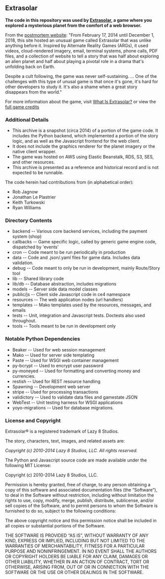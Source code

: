 ## Extrasolar

**The code in this repository was used by [Extrasolar](http://www.extrasolar.com), a game where you explored a mysterious planet from the comfort of a web browser.**

From the [postmortem website](http://www.extrasolar.com):
"From February 17, 2014 until December 1, 2018, this site hosted an unusual game called Extrasolar that was unlike anything before it. Inspired by Alternate Reality Games (ARGs), it used videos, cloud-rendered imagery, email, terminal systems, phone calls, PDF files, and a collection of website to tell a story that was half about exploring an alien planet and half about playing a pivotal role in a drama that's unfolding back on Earth.

Despite a cult following, the game was never self-sustaining. ... One of the challenges with this type of unusal game is that once it's gone, it's hard for other developers to study it. It's also a shame when a great story disappears from the world."

For more information about the game, visit [What Is Extrasolar?](https://www.whatisextrasolar.com) or view the [full game credits](https://www.exoresearch.com/credits/)

### Additional Details

- This archive is a snapshot (circa 2014) of a portion of the game code. It includes the Python backend, which implemented a portion of the story logic, and as well as the Javascript frontend for the web client.
- It does not include the graphics renderer for the planet imagery or the native client wrapper.
- The game was hosted on AWS using Elastic Beanstalk, RDS, S3, SES, and other resources.
- This archive is presented as a reference and historical record and is not expected to be runnable.

The code herein had contributions from (in alphabetical order):

- Rob Jagnow
- Jonathan Le Plastrier
- Keith Turkowski
- Ryan Williams

### Directory Contents

- backend      -- Various core backend services, including the payment system (shop)
- callbacks    -- Game specific logic, called by generic game engine code, dispatched by 'events'
- cron         -- Code meant to be run periodically in production
- data         -- Code and .json/.yaml files for game data. Includes data validation.
- debug        -- Code meant to only be run in development, mainly Route/Story tool
- lib          -- Shared library code
- lib/db       -- Database abstraction, includes migrations
- models       -- Server side data model classes
- public/js    -- Client side Javascript code in ce4 namespace
- resources    -- The web application nodes (url handlers)
- templates    -- Mako templates used by the resources, messages, and emails
- tests        -- Unit, integration and Javascript tests. Doctests also used throughout.
- tools        -- Tools meant to be run in development only

### Notable Python Dependencies

- Beaker          -- Used for web session management
- Mako            -- Used for server side templating
- Paste           -- Used for WSGI web container management
- py-bcrypt       -- Used to encrypt user password
- py-moneyed      -- Used for formatting and converting money and currencies.
- restish         -- Used for REST resource handling
- Spawning        -- Development web server
- stripe          -- Used for processing transactions
- validictory     -- Used to validate data files and gamestate JSON
- WebTest         -- Unit testing harness for WSGI applications
- yoyo-migrations -- Used for database migrations.


### License and Copyright

Extrasolar® is a registered trademark of Lazy 8 Studios.

The story, characters, text, images, and related assets are:

*Copyright (c) 2010-2014 Lazy 8 Studios, LLC. All rights reserved.*

The Python and Javascript source code are made available under the following MIT License:

Copyright (c) 2010-2014 Lazy 8 Studios, LLC.

Permission is hereby granted, free of charge, to any person obtaining a copy of this software and associated documentation files (the “Software”), to deal in the Software without restriction, including without limitation the rights to use, copy, modify, merge, publish, distribute, sublicense, and/or sell copies of the Software, and to permit persons to whom the Software is furnished to do so, subject to the following conditions:

The above copyright notice and this permission notice shall be included in all copies or substantial portions of the Software.

THE SOFTWARE IS PROVIDED “AS IS”, WITHOUT WARRANTY OF ANY KIND, EXPRESS OR IMPLIED, INCLUDING BUT NOT LIMITED TO THE WARRANTIES OF MERCHANTABILITY, FITNESS FOR A PARTICULAR PURPOSE AND NONINFRINGEMENT. IN NO EVENT SHALL THE AUTHORS OR COPYRIGHT HOLDERS BE LIABLE FOR ANY CLAIM, DAMAGES OR OTHER LIABILITY, WHETHER IN AN ACTION OF CONTRACT, TORT OR OTHERWISE, ARISING FROM, OUT OF OR IN CONNECTION WITH THE SOFTWARE OR THE USE OR OTHER DEALINGS IN THE SOFTWARE.

